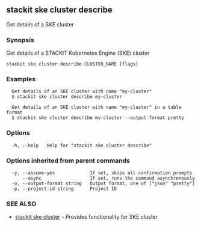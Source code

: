 ## stackit ske cluster describe

Get details of a SKE cluster

### Synopsis

Get details of a STACKIT Kubernetes Engine (SKE) cluster

```
stackit ske cluster describe CLUSTER_NAME [flags]
```

### Examples

```
  Get details of an SKE cluster with name "my-cluster"
  $ stackit ske cluster describe my-cluster

  Get details of an SKE cluster with name "my-cluster" in a table format
  $ stackit ske cluster describe my-cluster --output-format pretty
```

### Options

```
  -h, --help   Help for "stackit ske cluster describe"
```

### Options inherited from parent commands

```
  -y, --assume-yes             If set, skips all confirmation prompts
      --async                  If set, runs the command asynchronously
  -o, --output-format string   Output format, one of ["json" "pretty"]
  -p, --project-id string      Project ID
```

### SEE ALSO

* [stackit ske cluster](./stackit_ske_cluster.md)	 - Provides functionality for SKE cluster

